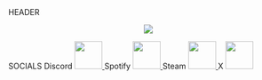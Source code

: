 <!--> HEADER

<p align="center">
   <img src="https://capsule-render.vercel.app/api?type=rounded&height=300&color=gradient&text=nusuntnight&reversal=false"/>
</p>

<!--> SOCIALS

<!--> Discord

<a href="https://discordapp.com/users/559796925562617886">
  <img height="50" src="https://cdn3.iconfinder.com/data/icons/social-network-flat-3/100/Discord-256.png"/>
</a>

<!--> Spotify

<a href="https://open.spotify.com/user/316gom7zxrkvgx2hy4turcuengrm?si=91241db78bdf44fa">
  <img height="50" src="https://cdn2.iconfinder.com/data/icons/social-icons-33/128/Spotify-256.png"/>
</a>

<!--> Steam

<a href="https://steamcommunity.com/id/nusuntnightfra/">
  <img height="50" src="https://cdn3.iconfinder.com/data/icons/font-awesome-brands/512/steam-256.png"/>
</a>

<!--> X

<a href="https://x.com/nusuntnight">
  <img height="50" src="https://cdn2.iconfinder.com/data/icons/social-media-2285/512/1_Twitter3_colored_svg-256.png"/>
</a>
